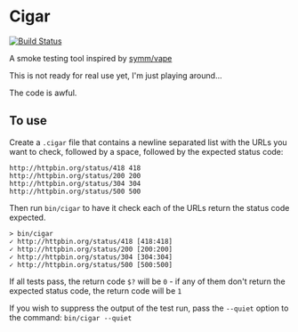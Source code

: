 # Cigar

[![Build Status](https://travis-ci.org/Brunty/cigar.svg?branch=master)](https://travis-ci.org/Brunty/cigar)

A smoke testing tool inspired by [symm/vape](https://github.com/symm/vape)

This is not ready for real use yet, I'm just playing around...

The code is awful.

## To use

Create a `.cigar` file that contains a newline separated list with the URLs you want to check, followed by a space, followed by the expected status code:

```
http://httpbin.org/status/418 418
http://httpbin.org/status/200 200
http://httpbin.org/status/304 304
http://httpbin.org/status/500 500
```

Then run `bin/cigar` to have it check each of the URLs return the status code expected.

```
> bin/cigar                                           
✓ http://httpbin.org/status/418 [418:418] 
✓ http://httpbin.org/status/200 [200:200] 
✓ http://httpbin.org/status/304 [304:304] 
✓ http://httpbin.org/status/500 [500:500] 
```

If all tests pass, the return code `$?` will be `0` - if any of them don't return the expected status code, the return code will be `1`

If you wish to suppress the output of the test run, pass the `--quiet` option to the command: `bin/cigar --quiet`
